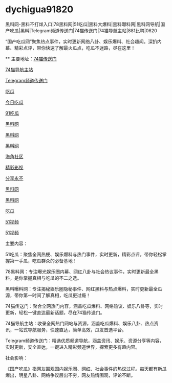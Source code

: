 # dychigua91820
黑料网-黑料不打烊入口|78黑料网|51吃瓜|黑料大爆料|黑料曝料网|黑料网导航|国产吃瓜|黑料|Telegram频道传送门|74猫传送门|74猫导航主站|881比鸭|0620

“国产吃瓜网”聚焦热点事件，实时更新网络八卦、娱乐爆料、社会趣闻。深扒内幕、精彩点评，带你快速了解最火瓜点，吃瓜不迷路，尽在这里！

** 主要地址：<a href="https://74mao.com/">74猫传送门</a>

<a href="https://74mao.com/">74猫导航主站</a>

<a href="https://74mao.com/">Telegram频道传送门</a>

<a href="https://chiguaqunzhongde.pages.dev/">吃瓜</a>

<a href="https://jinrichigua01.pages.dev/">今日吃瓜</a>

<a href="https://91chiguazhongxin.pages.dev/">91吃瓜</a>

<a href="https://xiazaianzhuang.pages.dev/">黑料网</a>

<a href="https://heiliaowangjin.pages.dev/">黑料网</a>

<a href="https://hj-251.pages.dev/">黑料网</a>

<a href="https://hj-258.pages.dev/">海角社区</a>

<a href="https://hj-260.pages.dev/">精彩影视</a>

<a href="https://hj-264.pages.dev/">分享永不</a>

<a href="https://hj-267.pages.dev/">黑料网</a>

<a href="https://hj-268.pages.dev/">黑料网</a>

<a href="https://hj-279.pages.dev/">吃瓜</a>

<a href="https://hj-288.pages.dev/">51视频</a>

<a href="https://hj-295.pages.dev/">51视频</a>

主要内容：

51吃瓜：聚焦全网热梗、娱乐爆料与热门事件，实时更新，精彩点评，带你轻松掌握第一手瓜，吃瓜群众的必备基地！

78黑料网：专注曝光娱乐圈内幕、网红八卦与社会热议事件，实时更新最全黑料，是你掌握真相与吃瓜的不二之选。

黑料曝料网：专注揭秘娱乐圈隐秘事件、网红黑料与热点爆料，实时更新最全瓜源，带你第一时间了解真相，吃瓜更过瘾！

74猫传送门：聚合全网热门内容，涵盖吃瓜爆料、网络热议、娱乐八卦等，实时更新，轻松一键直达最新话题，尽在74猫传送门。

74猫导航主站：收录全网热门网站与资源，涵盖吃瓜爆料、娱乐八卦、热点资讯，一站式导航服务，快速直达，简单高效，瓜友首选平台。

Telegram频道传送门：精选优质频道导航，涵盖资讯、娱乐、资源分享等内容，实时更新，安全直达，一键进入精彩频道世界，探索更多有趣内容。

社会影响：

《国产吃瓜》指网友围观国内娱乐圈、网红、社会事件的热议过程。每天都有新瓜爆出，明星八卦、网络争议层出不穷，网友热情围观，评论不断。
